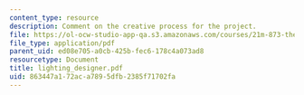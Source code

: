 ```yaml
---
content_type: resource
description: Comment on the creative process for the project.
file: https://ol-ocw-studio-app-qa.s3.amazonaws.com/courses/21m-873-theater-arts-topics-fall-2004-january-iap-2005/863447a172aca7895dfb2385f71702fa_lighting_designer.pdf
file_type: application/pdf
parent_uid: ed08e705-a0cb-425b-fec6-178c4a073ad8
resourcetype: Document
title: lighting_designer.pdf
uid: 863447a1-72ac-a789-5dfb-2385f71702fa
---
```

